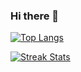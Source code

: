 ### Hi there 👋

[![Top Langs](https://github-readme-stats.vercel.app/api/top-langs/?username=cundejo)](https://github.com/cundejo)

[![Streak Stats](https://github-readme-streak-stats.herokuapp.com/?user=cundejo)](https://github.com/cundejo)

<!--
**cundejo/cundejo** is a ✨ _special_ ✨ repository because its `README.md` (this file) appears on your GitHub profile.

Here are some ideas to get you started:

- 🔭 I’m currently working on ...
- 🌱 I’m currently learning ...
- 👯 I’m looking to collaborate on ...
- 🤔 I’m looking for help with ...
- 💬 Ask me about ...
- 📫 How to reach me: ...
- 😄 Pronouns: ...
- ⚡ Fun fact: ...
-->
